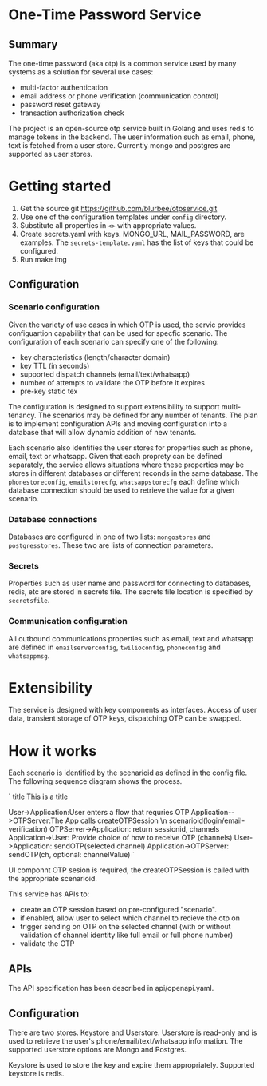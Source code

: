 # One-Time Password Service

## Summary
The one-time password (aka otp) is a common service used by many systems as a solution for several use cases:
- multi-factor authentication
- email address or phone verification (communication control)
- password reset gateway
- transaction authorization check

The project is an open-source otp service built in Golang and uses redis to manage tokens in the backend. The user information such as email, phone, text is fetched from a user store. Currently mongo and postgres are supported as user stores.

# Getting started
1. Get the source git https://github.com/blurbee/otpservice.git
1. Use one of the configuration templates under `config` directory.
2. Substitute all properties in `<>` with appropriate values.
3. Create secrets.yaml with keys. MONGO_URL, MAIL_PASSWORD, are examples. The `secrets-template.yaml` has the list of keys that could be configured.
4. Run make img


## Configuration
### Scenario configuration
Given the variety of use cases in which OTP is used, the servic provides configuartion capability that can be used for specfic scenario. The configuration of each scenario can specify one of the following:
- key characteristics (length/character domain)
- key TTL (in seconds)
- supported dispatch channels (email/text/whatsapp)
- number of attempts to validate the OTP before it expires
- pre-key static tex

The configuration is designed to support extensibility to support multi-tenancy. The scenarios may be defined for any number of tenants. The plan is to implement configuration APIs and moving configuration into a database that will allow dynamic addition of new tenants.

Each scenario also identifies the user stores for properties such as phone, email, text or whatsapp. Given that each proprety can be defined separately, the service allows situations where these properties may be stores in different databases or different reconds in the same database. The `phonestoreconfig`, `emailstorecfg`, `whatsappstorecfg` each define which database connection should be used to retrieve the value for a given scenario.

### Database connections
Databases are configured in one of two lists: `mongostores` and `postgresstores`. These two are lists of connection parameters.

### Secrets
Properties such as user name and password for connecting to databases, redis, etc are stored in secrets file. The secrets file location is specified by `secretsfile`.

### Communication configuration
All outbound communications properties such as email, text and whatsapp are defined in `emailserverconfig`, `twilioconfig`, `phoneconfig` and `whatsappmsg`.


# Extensibility
The service is designed with key components as interfaces. Access of user data, transient storage of OTP keys, dispatching OTP can be swapped.

# How it works
Each scenario is identified by the scenarioid as defined in the config file. The following sequence diagram shows the process.

`
title This is a title

User->Application:User enters a flow that requries OTP
Application-->OTPServer:The App calls createOTPSession \n scenarioid(login/email-verification)
OTPServer->Application: return sessionid, channels
Application->User: Provide choice of how to receive OTP (channels)
User->Application: sendOTP(selected channel)
Application->OTPServer: sendOTP(ch, optional: channelValue)
`

UI componnt 
OTP sesion is required, the createOTPSession is called with the appropriate scenarioid.

This service has APIs to:
- create an OTP session based on pre-configured "scenario".
- if enabled, allow user to select which channel to recieve the otp on
- trigger sending on OTP on the selected channel (with or without validation of channel identity like full email or full phone number)
- validate the OTP
 
## APIs
The API specification has been described in api/openapi.yaml.

## Configuration
 There are two stores. Keystore and Userstore. Userstore is read-only and is used to retrieve the user's phone/email/text/whatsapp information. The supported userstore options are Mongo and Postgres.

 Keystore is used to store the key and expire them appropriately. Supported keystore is redis.

 


